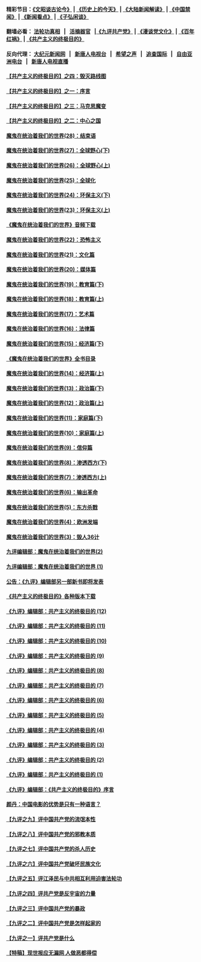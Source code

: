 #### 精彩节目：[《文昭谈古论今》](http://155.138.205.71/wenzhao) | [《历史上的今天》](http://155.138.205.71/today-in-history) | [《大陆新闻解读》](http://155.138.205.71/ntdtv-comedy) | [《中国禁闻》](http://155.138.205.71/ntdtv-news) | [《新闻看点》](http://155.138.205.71/news-insight) | [《子弘闲谈》](http://155.138.205.71/zihongxiantan/) 

 #### 翻墙必看： [法轮功真相](http://155.138.205.71:10000/videos/truth.html) &nbsp;&nbsp;|&nbsp;&nbsp; [活摘器官](http://155.138.205.71:10000/videos/res/Organs/) &nbsp;&nbsp;|[《九评共产党》](http://155.138.205.71:10000/videos/jiuping) | [《漫谈党文化》](http://155.138.205.71:10000/videos/mtdwh) | [《百年红祸》](http://155.138.205.71:10000/videos/bnhh) | [《共产主义的终极目的》](http://155.138.205.71:10000/videos/res/zjmd) 

 #### 反向代理： [大纪元新闻网](http://155.138.205.71:10080/) &nbsp;&nbsp;|&nbsp;&nbsp; [新唐人电视台](http://155.138.205.71:8000/) &nbsp;&nbsp;|&nbsp;&nbsp; [希望之声](http://155.138.205.71:8200/) &nbsp;&nbsp;|&nbsp;&nbsp; [追查国际](http://155.138.205.71:10010/) &nbsp;&nbsp;|&nbsp;&nbsp; [自由亚洲电台](http://155.138.205.71:9800/) &nbsp;&nbsp;|&nbsp;&nbsp; [新唐人电视直播](http://155.138.205.71/) 

#### [【共产主义的终极目的】之四：毁灭路线图](../pages/nsc422/n11086284.md?t=03040037) 

#### [【共产主义的终极目的】之一：序言](../pages/nsc422/n11086077.md?t=03040037) 

#### [【共产主义的终极目的】之三：马克思魔变](../pages/nsc422/n11061941.md?t=03040037) 

#### [【共产主义的终极目的】之二：中心之国](../pages/nsc422/n11047728.md?t=03040037) 

#### [魔鬼在统治着我们的世界(28)：结束语](../pages/nsc422/n10936246.md?t=03040037) 

#### [魔鬼在统治着我们的世界(27)：全球野心(下)](../pages/nsc422/n10928319.md?t=03040037) 

#### [魔鬼在统治着我们的世界(26)：全球野心(上)](../pages/nsc422/n10900318.md?t=03040037) 

#### [魔鬼在统治着我们的世界(25)：全球化](../pages/nsc422/n10788205.md?t=03040037) 

#### [魔鬼在统治着我们的世界(24)：环保主义(下)](../pages/nsc422/n10695307.md?t=03040037) 

#### [魔鬼在统治着我们的世界(23)：环保主义(上)](../pages/nsc422/n10688613.md?t=03040037) 

#### [《魔鬼在统治着我们的世界》音频下载](../pages/nsc422/n10635553.md?t=03040037) 

#### [魔鬼在统治着我们的世界(22)：恐怖主义](../pages/nsc422/n10614727.md?t=03040037) 

#### [魔鬼在统治着我们的世界(21)：文化篇](../pages/nsc422/n10597706.md?t=03040037) 

#### [魔鬼在统治着我们的世界(20)：媒体篇](../pages/nsc422/n10586579.md?t=03040037) 

#### [魔鬼在统治着我们的世界(19)：教育篇(下)](../pages/nsc422/n10564808.md?t=03040037) 

#### [魔鬼在统治着我们的世界(18)：教育篇(上)](../pages/nsc422/n10526970.md?t=03040037) 

#### [魔鬼在统治着我们的世界(17)：艺术篇](../pages/nsc422/n10499093.md?t=03040037) 

#### [魔鬼在统治着我们的世界(16)：法律篇](../pages/nsc422/n10485969.md?t=03040037) 

#### [魔鬼在统治着我们的世界(15)：经济篇(下)](../pages/nsc422/n10469975.md?t=03040037) 

#### [《魔鬼在统治着我们的世界》全书目录](../pages/nsc422/n10464261.md?t=03040037) 

#### [魔鬼在统治着我们的世界(14)：经济篇(上)](../pages/nsc422/n10457370.md?t=03040037) 

#### [魔鬼在统治着我们的世界(13)：政治篇(下)](../pages/nsc422/n10448270.md?t=03040037) 

#### [魔鬼在统治着我们的世界(12)：政治篇(上)](../pages/nsc422/n10444576.md?t=03040037) 

#### [魔鬼在统治着我们的世界(11)：家庭篇(下)](../pages/nsc422/n10440961.md?t=03040037) 

#### [魔鬼在统治着我们的世界(10)：家庭篇(上)](../pages/nsc422/n10435448.md?t=03040037) 

#### [魔鬼在统治着我们的世界(9)：信仰篇](../pages/nsc422/n10432159.md?t=03040037) 

#### [魔鬼在统治着我们的世界(8)：渗透西方(下)](../pages/nsc422/n10429603.md?t=03040037) 

#### [魔鬼在统治着我们的世界(7)：渗透西方(上)](../pages/nsc422/n10426013.md?t=03040037) 

#### [魔鬼在统治着我们的世界(6)：输出革命](../pages/nsc422/n10421536.md?t=03040037) 

#### [魔鬼在统治着我们的世界(5)：东方杀戮](../pages/nsc422/n10417707.md?t=03040037) 

#### [魔鬼在统治着我们的世界(4)：欧洲发端](../pages/nsc422/n10414890.md?t=03040037) 

#### [魔鬼在统治着我们的世界(3)：毁人36计](../pages/nsc422/n10411583.md?t=03040037) 

#### [九评编辑部：魔鬼在统治着我们的世界(2)](../pages/nsc422/n10410036.md?t=03040037) 

#### [九评编辑部：魔鬼在统治着我们的世界 (1)](../pages/nsc422/n10406825.md?t=03040037) 

#### [公告：《九评》编辑部另一部新书即将发表](../pages/nsc422/n10405104.md?t=03040037) 

#### [《共产主义的终极目的》各种版本下载](../pages/nsc422/n10022138.md?t=03040037) 

#### [《九评》编辑部：共产主义的终极目的 (12)](../pages/nsc422/n9933272.md?t=03040037) 

#### [《九评》编辑部：共产主义的终极目的 (11)](../pages/nsc422/n9924973.md?t=03040037) 

#### [《九评》编辑部：共产主义的终极目的 (10)](../pages/nsc422/n9920883.md?t=03040037) 

#### [《九评》编辑部：共产主义的终极目的 (9)](../pages/nsc422/n9916363.md?t=03040037) 

#### [《九评》编辑部：共产主义的终极目的 (8)](../pages/nsc422/n9912488.md?t=03040037) 

#### [《九评》编辑部：共产主义的终极目的 (7)](../pages/nsc422/n9901176.md?t=03040037) 

#### [《九评》编辑部：共产主义的终极目的 (6)](../pages/nsc422/n9899359.md?t=03040037) 

#### [《九评》编辑部：共产主义的终极目的 (5)](../pages/nsc422/n9893174.md?t=03040037) 

#### [《九评》编辑部：共产主义的终极目的 (4)](../pages/nsc422/n9891246.md?t=03040037) 

#### [《九评》编辑部：共产主义的终极目的 (3)](../pages/nsc422/n9879879.md?t=03040037) 

#### [《九评》编辑部：共产主义的终极目的 (2)](../pages/nsc422/n9876205.md?t=03040037) 

#### [《九评》编辑部：共产主义的终极目的 (1)](../pages/nsc422/n9865857.md?t=03040037) 

#### [《九评》编辑部：《共产主义的终极目的》序言](../pages/nsc422/n9862666.md?t=03040037) 

#### [颜丹：中国电影的优势是只有一种语言？](../pages/nsc422/n9583062.md?t=03040037) 

#### [【九评之九】评中国共产党的流氓本性](../pages/nsc422/n737542.md?t=03040037) 

#### [【九评之八】评中国共产党的邪教本质](../pages/nsc422/n735942.md?t=03040037) 

#### [【九评之七】评中国共产党的杀人历史](../pages/nsc422/n733806.md?t=03040037) 

#### [【九评之六】评中国共产党破坏民族文化](../pages/nsc422/n731667.md?t=03040037) 

#### [【九评之五】评江泽民与中共相互利用迫害法轮功](../pages/nsc422/n730058.md?t=03040037) 

#### [【九评之四】评共产党是反宇宙的力量](../pages/nsc422/n727814.md?t=03040037) 

#### [【九评之三】评中国共产党的暴政](../pages/nsc422/n725597.md?t=03040037) 

#### [【九评之二】评中国共产党是怎样起家的](../pages/nsc422/n723946.md?t=03040037) 

#### [【九评之一】评共产党是什么](../pages/nsc422/n722529.md?t=03040037) 

#### [【特稿】现世报应无漏网 人做恶都得偿](../pages/nsc422/n4215167.md?t=03040037) 

